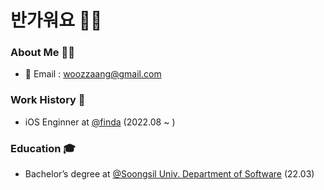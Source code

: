 # 반가워요 ✋🏻
### About Me 🥷🏻
- 📩 Email : [woozzaang@gmail.com](woozzaang@gmail.com)

### Work History 💼
- iOS Enginner at [@finda](https://finda.co.kr) (2022.08 ~ )

### Education 🎓
- Bachelor’s degree at [@Soongsil Univ. Department of Software](https://sw.ssu.ac.kr) (22.03)
